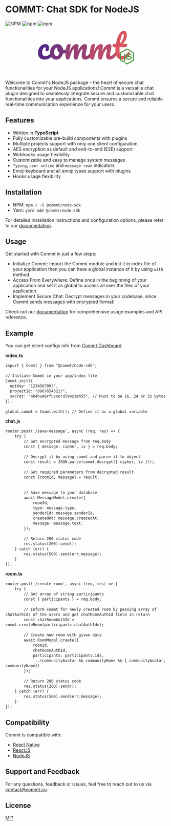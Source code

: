 # COMMT: Chat SDK for NodeJS

![NPM](https://img.shields.io/npm/l/%40commt%2Fnode-sdk?color=blue&style=for-the-badge)
![npm](https://img.shields.io/npm/v/%40commt%2Fnode-sdk?style=for-the-badge)
![npm](https://img.shields.io/npm/dw/%40commt%2Fnode-sdk?label=npm%20downloads&style=for-the-badge)
<!-- ![npm total downloads](https://img.shields.io/npm/dt/%40commt%2Fnode-sdk?label=Total%20NPM%20Downloads&style=for-the-badge) -->


<p align="center">
<img src="./src/assets/node-js-logo.png" width="300" />
</p>
<br />

Welcome to Commt's NodeJS package – the heart of secure chat functionalities for your NodeJS applications!
Commt is a versatile chat plugin designed to seamlessly integrate secure and customizable chat functionalities into your applications. Commt ensures a secure and reliable real-time communication experience for your users.



## Features
- Written in **TypeScript**
- Fully customizable pre-build components with plugins
- Multiple projects support with only one client configuration
- AES encryption as default and end-to-end (E2E) support
- Webhooks usage flexibility
- Customizable and easy to manage system messages
- `Typing`, `user online` and `message read` indicators
- Emoji keyboard and all emoji types support with plugins
- Hooks usage flexibility

## Installation

- NPM: `npm i -S @commt/node-sdk`
- Yarn: `yarn add @commt/node-sdk`

For detailed installation instructions and configuration options, please refer to our [documentation](https://commt.co/doc/nodejs#installation).

## Usage

Get started with Commt in just a few steps:

- Initialize Commt: Import the Commt module and init it in index file of your application then you can have a global instance of it by using `with` method.
- Access From Everywhere: Define once in the beginning of your application and set it as global to access all over the files of your application.
- Implement Secure Chat: Decrypt messages in your codebase, since Commt sends messages with encrypted format!

Check out our [documentation](https://commt.co/doc/nodejs#introduction) for comprehensive usage examples and API reference.

## Example

You can get client configs info from [Commt Dashboard](https://dashboard.commt.co)

**index.ts**
```
import { Commt } from "@commt/node-sdk";

// Initiate Commt in your app/index file
Commt.init({
  apiKey: "123456789?",
  projectId: "0987654321?",
  secret: "4k4hum6rfuvxorul94zimh55", // Must to be 16, 24 or 32 bytes
});

global.commt = Commt.with(); // Define it as a global variable
```

**chat.js**
```
router.post('/save-message', async (req, res) => {
    try {
        // Get encrypted message from req.body
        const { message: cipher, iv } = req.body;

        // Decrypt it by using commt and parse it to object
        const result = JSON.parse(commt.decrypt({ cipher, iv }));

        // Get required parameters from decrypted result
        const {roomId, message} = result;


        // Save message to your database
        await MessageModel.create({
            roomId,
            type: message.type,
            senderId: message.senderId,
            createdAt: message.createdAt,
            message: message.text,
        });

        // Return 200 status code
        res.status(200).send();
    } catch (err) {
        res.status(500).send(err.message);
    }
});
```
**room.ts**
```
router.post('/create-room', async (req, res) => {
    try {
        // Get array of string participants
        const { participants } = req.body;

        // Inform commt for newly created room by passing array of chatAuthIds of the users and get chatRoomAuthId field in return
        const chatRoomAuthId = commt.createRoom(participants.chatAuthIds);

        // Create new room with given data
        await RoomModel.create({
            roomId,
            chatRoomAuthId,
            participants: participants.ids,
            ...(communityAvatar && communityName && { communityAvatar, communityName})
        });

        // Return 200 status code
        res.status(200).send();
    } catch (err) {
        res.status(500).send(err.message);
    }
});
```

## Compatibility

Commt is compatible with:

- [React Native](https://commt.co/doc#react-native)
- [ReactJS](https://commt.co/doc#reactjs)
- [NodeJS](https://commt.co/doc#nodejs)

## Support and Feedback

For any questions, feedback or issues, feel free to reach out to us via <contact@commt.co>.

## License

[MIT](https://github.com/commt/commt-nodejs/blob/master/LICENSE)